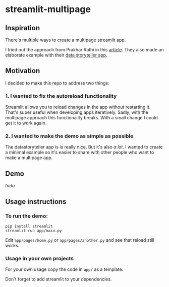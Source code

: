 # streamlit-multipage


## Inspiration

There's multiple ways to create a multipage streamlit app.

I tried out the approach from Prakhar Rathi in this [article](https://towardsdatascience.com/creating-multipage-applications-using-streamlit-efficiently-b58a58134030).
They also made an elaborate example with their [data storyteller app](https://github.com/prakharrathi25/data-storyteller).

## Motivation

I decided to make this repo to address two things:

### 1. I wanted to fix the autoreload functionality

Streamlit allows you to reload changes in the app without restarting it. That's super useful when developing apps iteratively. Sadly, with the multipage approach this functionality breaks. With a small change I could get it to work again.

### 2. I wanted to make the demo as simple as possible

The datastoryteller app is is really nice. But it's also *a lot*. I wanted to create a minimal example so it's easier to share with other people who want to make a multipage app.

## Demo

*todo*

## Usage instructions

### To run the demo:

```
pip install streamlit
streamlit run app/main.py
```

Edit `app/pages/home.py` or `app/pages/another.py` and see that reload still works.

### Usage in your own projects

For your own usage copy the code in `app/` as a template.

Don't forget to add streamlit to your dependencies.